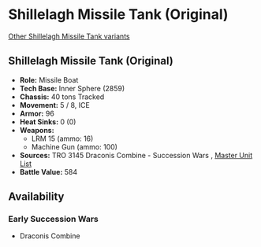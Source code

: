 # Shillelagh Missile Tank (Original) 

[Other Shillelagh Missile Tank variants](../shillelagh_missile_tank.md) 

## Shillelagh Missile Tank (Original) 

- **Role:** Missile Boat 
- **Tech Base:** Inner Sphere (2859) 
- **Chassis:** 40 tons Tracked 
- **Movement:** 5 / 8, ICE 
- **Armor:** 96 
- **Heat Sinks:** 0 (0) 
- **Weapons:** 
  - LRM 15 (ammo: 16) 
  - Machine Gun (ammo: 100) 
- **Sources:** TRO 3145 Draconis Combine - Succession Wars , [Master Unit List](http://masterunitlist.info/Unit/Details/6379) 
- **Battle Value:** 584 

## Availability 

### Early Succession Wars 

- Draconis Combine 

